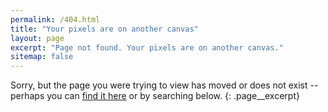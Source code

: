 ```yaml
---
permalink: /404.html
title: "Your pixels are on another canvas"
layout: page
excerpt: "Page not found. Your pixels are on another canvas."
sitemap: false
---
```


Sorry, but the page you were trying to view has moved or does not exist -- perhaps you can [find it here](/sitemap/ "sitemap") or by searching below.
{: .page__excerpt}

<div class="typed__secondary">
  <script type="text/javascript">
    var GOOG_FIXURL_LANG = 'en';
    var GOOG_FIXURL_SITE = '{{ site.url }}'
  </script>
  <script type="text/javascript" src="https://linkhelp.clients.google.com/tbproxy/lh/wm/fixurl.js"></script>
</div>
